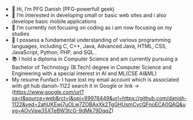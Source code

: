 - 👋 Hi, I’m PFG Danish (PFG-powerfull geek)
- 👀 I’m interested in developing small or basic web sites and i also develope basic mobile applications 
- 🌱 I’m currently not focusing on coding as i am now focusing on my studies
- 🧠 I possess a fundamental understanding of various programming languages, including C, C++, Java, Advanced Java, HTML, CSS, JavaScript, Python, PHP, and SQL .
- 📚 I hold a diploma in Computer Science and am currently pursuing a Bachelor of Technology (B.Tech) degree in Computer Science and Engineering with a special interest in AI and ML(CSE AI&ML) 
-  My resume
Funfact- I have lost my email account which is associated with git hub danish-1122 search it in Google or link ->(https://www.google.com/url?sa=t&source=web&rct=j&opi=89978449&url=https://github.com/danish-1122&ved=2ahUKEwj7uOLw7ZOBAxXk2TgGHUsmCvcQFnoECA0QAQ&usg=AOvVaw35XTeBW3tcG-9dMk79DqqZ)
<!---
danishsheikh1122/danishsheikh1122 is a ✨ special ✨ repository because its `README.md` (this file) appears on your GitHub profile.
You can click the Preview link to take a look at your changes.
--->

